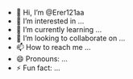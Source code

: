 - 👋 Hi, I’m @Erer121aa
- 👀 I’m interested in ...
- 🌱 I’m currently learning ...
- 💞️ I’m looking to collaborate on ...
- 📫 How to reach me ...
- 😄 Pronouns: ...
- ⚡ Fun fact: ...

<!---
Erer121aa/Erer121aa is a ✨ special ✨ repository because its `README.md` (this file) appears on your GitHub profile.
You can click the Preview link to take a look at your changes.
--->
